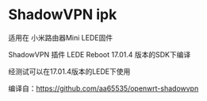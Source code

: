 # ShadowVPN ipk

适用在 小米路由器Mini LEDE固件

ShadowVPN 插件 LEDE Reboot 17.01.4 版本的SDK下编译

经测试可以在17.01.4版本的LEDE下使用

编译自：https://github.com/aa65535/openwrt-shadowvpn
